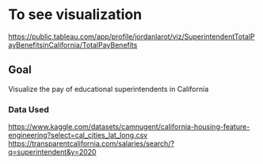 # To see visualization
https://public.tableau.com/app/profile/jordanlarot/viz/SuperintendentTotalPayBenefitsinCalifornia/TotalPayBenefits

## Goal
Visualize the pay of educational superintendents in California

### Data Used
https://www.kaggle.com/datasets/camnugent/california-housing-feature-engineering?select=cal_cities_lat_long.csv
https://transparentcalifornia.com/salaries/search/?q=superintendent&y=2020
